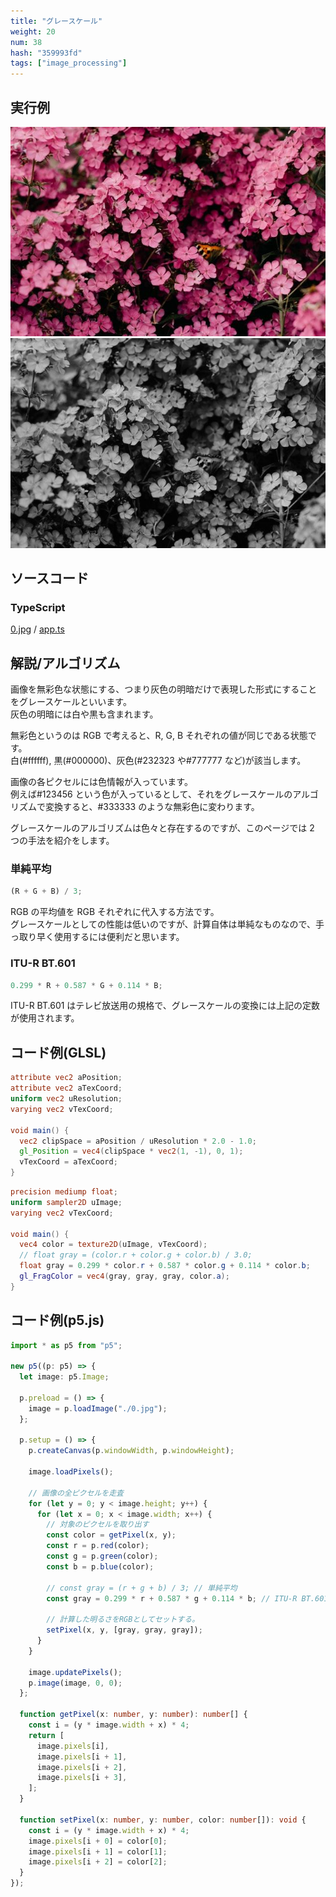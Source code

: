 ```yaml
---
title: "グレースケール"
weight: 20
num: 38
hash: "359993fd"
tags: ["image_processing"]
---
```


## 実行例

![](./static/images/359993fd/0.jpg)
![](./static/images/359993fd/1.png)

## ソースコード

### TypeScript

[0.jpg](./static/code/359993fd/0.jpg) / [app.ts](./static/code/359993fd/app.ts)

## 解説/アルゴリズム

画像を無彩色な状態にする、つまり灰色の明暗だけで表現した形式にすることをグレースケールといいます。  
灰色の明暗には白や黒も含まれます。

無彩色というのは RGB で考えると、R, G, B それぞれの値が同じである状態です。  
白(#ffffff), 黒(#000000)、灰色(#232323 や#777777 など)が該当します。

画像の各ピクセルには色情報が入っています。  
例えば#123456 という色が入っているとして、それをグレースケールのアルゴリズムで変換すると、#333333 のような無彩色に変わります。

グレースケールのアルゴリズムは色々と存在するのですが、このページでは 2 つの手法を紹介をします。

### 単純平均

```typescript
(R + G + B) / 3;
```

RGB の平均値を RGB それぞれに代入する方法です。  
グレースケールとしての性能は低いのですが、計算自体は単純なものなので、手っ取り早く使用するには便利だと思います。

### ITU-R BT.601

```typescript
0.299 * R + 0.587 * G + 0.114 * B;
```

ITU-R BT.601 はテレビ放送用の規格で、グレースケールの変換には上記の定数が使用されます。

## コード例(GLSL)

```glsl
attribute vec2 aPosition;
attribute vec2 aTexCoord;
uniform vec2 uResolution;
varying vec2 vTexCoord;

void main() {
  vec2 clipSpace = aPosition / uResolution * 2.0 - 1.0;
  gl_Position = vec4(clipSpace * vec2(1, -1), 0, 1);
  vTexCoord = aTexCoord;
}
```

```glsl
precision mediump float;
uniform sampler2D uImage;
varying vec2 vTexCoord;

void main() {
  vec4 color = texture2D(uImage, vTexCoord);
  // float gray = (color.r + color.g + color.b) / 3.0;
  float gray = 0.299 * color.r + 0.587 * color.g + 0.114 * color.b;
  gl_FragColor = vec4(gray, gray, gray, color.a);
}
```

## コード例(p5.js)

```typescript
import * as p5 from "p5";

new p5((p: p5) => {
  let image: p5.Image;

  p.preload = () => {
    image = p.loadImage("./0.jpg");
  };

  p.setup = () => {
    p.createCanvas(p.windowWidth, p.windowHeight);

    image.loadPixels();

    // 画像の全ピクセルを走査
    for (let y = 0; y < image.height; y++) {
      for (let x = 0; x < image.width; x++) {
        // 対象のピクセルを取り出す
        const color = getPixel(x, y);
        const r = p.red(color);
        const g = p.green(color);
        const b = p.blue(color);

        // const gray = (r + g + b) / 3; // 単純平均
        const gray = 0.299 * r + 0.587 * g + 0.114 * b; // ITU-R BT.601

        // 計算した明るさをRGBとしてセットする。
        setPixel(x, y, [gray, gray, gray]);
      }
    }

    image.updatePixels();
    p.image(image, 0, 0);
  };

  function getPixel(x: number, y: number): number[] {
    const i = (y * image.width + x) * 4;
    return [
      image.pixels[i],
      image.pixels[i + 1],
      image.pixels[i + 2],
      image.pixels[i + 3],
    ];
  }

  function setPixel(x: number, y: number, color: number[]): void {
    const i = (y * image.width + x) * 4;
    image.pixels[i + 0] = color[0];
    image.pixels[i + 1] = color[1];
    image.pixels[i + 2] = color[2];
  }
});
```
